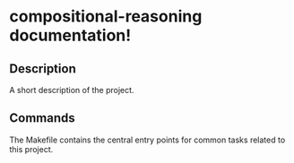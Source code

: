 # compositional-reasoning documentation!

## Description

A short description of the project.

## Commands

The Makefile contains the central entry points for common tasks related to this project.

